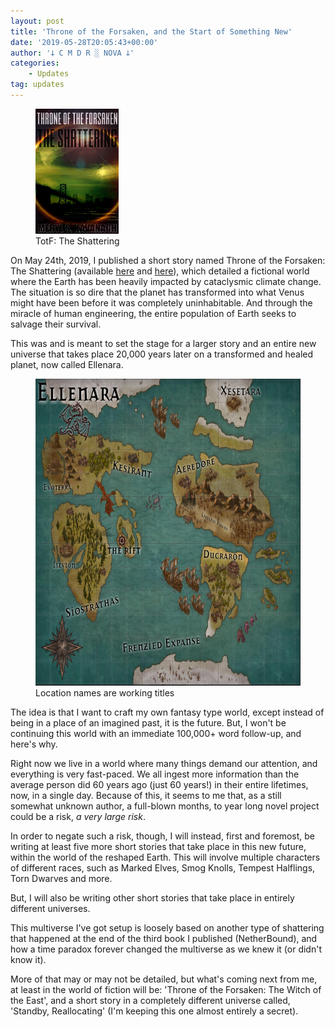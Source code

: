 ```yaml
---
layout: post
title: 'Throne of the Forsaken, and the Start of Something New'
date: '2019-05-28T20:05:43+00:00'
author: '𐕣 C M D R ░ NOVA 𐕣'
categories:
    - Updates
tag: updates
---
```


<!-- wp:image {"id":57,"align":"left","width":133,"height":200} -->
<div class="wp-block-image"><figure class="alignleft is-resized"><img src="/img/posts/shatt/shatt-cover.png" alt="" class="wp-image-57" width="133" height="200" /><figcaption>TotF: The Shattering</figcaption></figure></div>
<!-- /wp:image -->

<!-- wp:paragraph -->
<p>On May 24th, 2019, I published a short story named Throne of the Forsaken: The Shattering (available <a rel="noreferrer noopener" aria-label="here (opens in a new tab)" href="https://www.smashwords.com/books/view/940801" target="_blank">here</a> and <a href="https://www.amazon.com/dp/B07SBRZ7V7" target="_blank" rel="noreferrer noopener" aria-label="here (opens in a new tab)">here</a>), which detailed a fictional world where the Earth has been heavily impacted by cataclysmic climate change. The situation is so dire that the planet has transformed into what Venus might have been before it was completely uninhabitable. And through the miracle of human engineering, the entire population of Earth seeks to salvage their survival.</p>
<!-- /wp:paragraph -->

<!-- wp:paragraph -->
<p>This was and is meant to set the stage for a larger story and an entire new universe that takes place 20,000 years later on a transformed and healed planet, now called Ellenara.</p>
<!-- /wp:paragraph -->

<!-- wp:image {"id":58,"align":"center","width":655,"height":491} -->
<div class="wp-block-image"><figure class="aligncenter is-resized"><img src="/img/posts/shatt/image.png" alt="" class="wp-image-58" width="655" height="491" /><figcaption>Location names are working titles</figcaption></figure></div>
<!-- /wp:image -->

<!-- wp:paragraph -->
<p>The idea is that I want to craft my own fantasy type world, except instead of being in a place of an imagined past, it is the future. But, I won't be continuing this world with an immediate 100,000+ word follow-up, and here's why.</p>
<!-- /wp:paragraph -->

<!-- wp:paragraph -->
<p>Right now we live in a world where many things demand our attention, and everything is very fast-paced. We all ingest more information than the average person did 60 years ago (just 60 years!) in their entire lifetimes, now, in a single day. Because of this, it seems to me that, as a still somewhat unknown author, a full-blown months, to year long novel project could be a risk, <em>a very large risk</em>.</p>
<!-- /wp:paragraph -->

<!-- wp:paragraph -->
<p>In order to negate such a risk, though, I will instead, first and foremost, be writing at least five more short stories that take place in this new future, within the world of the reshaped Earth. This will involve multiple characters of different races, such as Marked Elves, Smog Knolls, Tempest Halflings, Torn Dwarves and more.</p>
<!-- /wp:paragraph -->

<!-- wp:paragraph -->
<p>But, I will also be writing other short stories that take place in entirely different universes.</p>
<!-- /wp:paragraph -->

<!-- wp:paragraph -->
<p>This multiverse I've got setup is loosely based on another type of shattering that happened at the end of the third book I published (NetherBound), and how a time paradox forever changed the multiverse as we knew it (or didn't know it).</p>
<!-- /wp:paragraph -->

<!-- wp:paragraph -->
<p>More of that may or may not be detailed, but what's coming next from me, at least in the world of fiction will be: 'Throne of the Forsaken: The Witch of the East', and a short story in a completely different universe called, 'Standby, Reallocating' (I'm keeping this one almost entirely a secret).</p>
<!-- /wp:paragraph -->